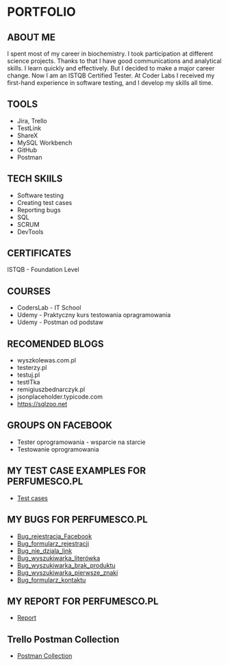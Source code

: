 # PORTFOLIO
## ABOUT ME
I spent most of my career in biochemistry. I took participation at different science projects. Thanks to that I have good communications and analytical skills. I learn quickly and effectively. But I decided to make a major career change. Now I am an ISTQB Certified Tester. At Coder Labs I received my first-hand experience in software testing, and I develop my skills all time.
## TOOLS
* Jira, Trello
* TestLink
* ShareX
* MySQL Workbench
* GitHub
* Postman
## TECH SKIILS
* Software testing
* Creating test cases
* Reporting bugs
* SQL
* SCRUM
* DevTools
## CERTIFICATES
ISTQB - Foundation Level
## COURSES
* CodersLab - IT School
* Udemy - Praktyczny kurs testowania opragramowania
* Udemy - Postman od podstaw
## RECOMENDED BLOGS
* wyszkolewas.com.pl
* testerzy.pl
* testuj.pl
* testITka
* remigiuszbednarczyk.pl
* jsonplaceholder.typicode.com
* https://sqlzoo.net 
## GROUPS ON FACEBOOK
* Tester oprogramowania - wsparcie na starcie
* Testowanie oprogramowania
## MY TEST CASE EXAMPLES FOR PERFUMESCO.PL
* [Test cases](https://drive.google.com/file/d/1WVVDvDxyjdQz50WZs_SGJwwxn1ResKYg/view?usp=sharing)
## MY BUGS FOR PERFUMESCO.PL
* [Bug_rejestracja_Facebook](https://drive.google.com/file/d/1nXIaf4HaMSOTBKwNa_5UziOTr0g0ZKUl/view?usp=sharing)
* [Bug_formularz_rejestracji](https://drive.google.com/file/d/1nXIaf4HaMSOTBKwNa_5UziOTr0g0ZKUl/view?usp=sharing)
* [Bug_nie_dziala_link](https://drive.google.com/file/d/1Jc7Pr9KfnLnp47GJk3on6yA__q8b88VK/view?usp=sharing)
* [Bug_wyszukiwarka_literówka](https://drive.google.com/file/d/1HU41MeKBLhJp8uxh6_LUiNbCYGTFv8G0/view?usp=sharing)
* [Bug_wyszukiwarka_brak_produktu](https://drive.google.com/file/d/1HU41MeKBLhJp8uxh6_LUiNbCYGTFv8G0/view?usp=sharing)
* [Bug_wyszukiwarka_pierwsze_znaki](https://drive.google.com/file/d/1Qt75z3i7xHHWIYb9rAa6FtI977_vsVto/view?usp=sharing)
* [Bug_formularz_kontaktu](https://drive.google.com/file/d/1Qt75z3i7xHHWIYb9rAa6FtI977_vsVto/view?usp=sharing)
## MY REPORT FOR PERFUMESCO.PL
* [Report](https://drive.google.com/file/d/1PzbzsBwcIdMcYdsXYzKjAUsD4l6dxWMu/view?usp=sharing)
## Trello Postman Collection
* [Postman Collection](https://drive.google.com/file/d/1FY4k794amY2GJVxKWV43onX3yNjkZFIh/view?usp=sharing)
